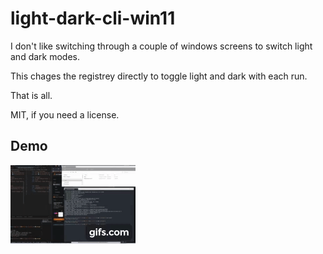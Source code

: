 # light-dark-cli-win11

I don't like switching through a couple of windows screens to switch light and dark modes.

This chages the registrey directly to toggle light and dark with each run.

That is all.


MIT, if you need a license.

## Demo

![Demo](demo.gif)